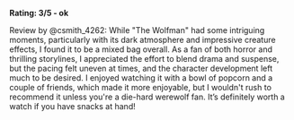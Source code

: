 **Rating: 3/5 - ok**

Review by @csmith_4262: While "The Wolfman" had some intriguing moments, particularly with its dark atmosphere and impressive creature effects, I found it to be a mixed bag overall. As a fan of both horror and thrilling storylines, I appreciated the effort to blend drama and suspense, but the pacing felt uneven at times, and the character development left much to be desired. I enjoyed watching it with a bowl of popcorn and a couple of friends, which made it more enjoyable, but I wouldn't rush to recommend it unless you're a die-hard werewolf fan. It’s definitely worth a watch if you have snacks at hand!